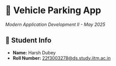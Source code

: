 # 🚗 Vehicle Parking App

_Modern Application Development II - May 2025_

## 👤 Student Info

- **Name:** Harsh Dubey
- **Roll Number:** 22f3003278@ds.study.iitm.ac.in
